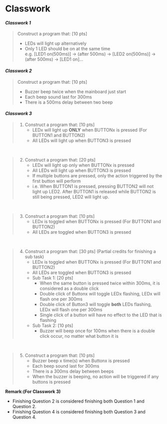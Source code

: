 # Classwork

#### *Classwork 1*
> Construct a program that: [10 pts]
> - LEDs will light up alternatively
> - Only 1 LED should be on at the same time<br>
> e.g. [LED1 on(500ms)] -> (after 500ms) -> [LED2 on(500ms)] -> (after 500ms) -> [LED1 on]...

#### *Classwork 2*
> Construct a program that: [10 pts]
> - Buzzer beep twice when the mainboard just start
> - Each beep sound last for 300ms
> - There is a 500ms delay between two beep

#### *Classwork 3*
> 1. Construct a program that: [10 pts]
>		- LEDx will light up **ONLY** when BUTTONx is pressed (For BUTTON1 and BUTTON2)
>		- All LEDs will light up when BUTTON3 is pressed

<br>

> 2. Construct a program that: [20 pts]
>		- LEDx will light up only when BUTTONx is pressed
>		- All LEDs will light up when BUTTON3 is pressed
>		- If multiple buttons are pressed, only the action triggered by the first button will perform
>		- i.e. When BUTTON1 is pressed, pressing BUTTON2 will not light up LED2. After BUTTON1 is released while BUTTON2 is still being pressed, LED2 will light up.

<br>

> 3. Construct a program that: [10 pts]
>		- LEDx is toggled when BUTTONx is pressed (For BUTTON1 and BUTTON2)
>		- All LEDs are toggled when BUTTON3 is pressed

<br>

> 4. Construct a program that: [30 pts] (Partial credits for finishing a sub task)
>		- LEDx is toggled when BUTTONx is pressed (For BUTTON1 and BUTTON2)
>		- All LEDs are toggled when BUTTON3 is pressed
>		- Sub Task 1: [20 pts]
>		   - When the same button is pressed twice within 300ms, it is considered as a double click
>		   - Double click of Buttonx will toggle LEDx flashing, LEDx will flash one per 300ms
>		   - Double click of Button3 will toggle **both** LEDs flashing, LEDx will flash one per 300ms
>		   - Single click of a button will have no effect to the LED that is flashing
>		- Sub Task 2: [10 pts]
>		   - Buzzer will beep once for 100ms when there is a double click occur, no matter what button it is

<br>

> 5. Construct a program that: [10 pts]
>		- Buzzer beep x time(s) when Buttonx is pressed
>		- Each beep sound last for 300ms
>		- There is a 300ms delay between beeps
>		- When the buzzer is beeping, no action will be triggered if any buttons is pressed

**Remark:(For Classwork 3)**
- Finishing Question 2 is considered finishing both Question 1 and Question 2.
- Finishing Question 4 is considered finishing both Question 3 and Question 4.
